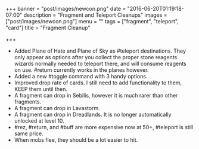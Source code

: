 +++
banner = "post/images/newcon.png"
date = "2016-06-20T01:19:18-07:00"
description = "Fragment and Teleport Cleanups"
images = ["post/images/newcon.png"]
menu = ""
tags = ["fragment", "teleport", "card"]
title = "Fragment Cleanup"

+++
* Added Plane of Hate and Plane of Sky as #teleport destinations. They only appear as options after you collect the proper stone reagents wizards normally needed to teleport there, and will consume reagents on use. #return currently works in the planes however.
* Added a new #toggle command with 3 handy options.
* Improved drop rate of cards. I still need to add functionality to them, KEEP them until then.
* A fragment can drop in Sebilis, however it is much rarer than other fragments.
* A fragment can drop in Lavastorm.
* A fragment can drop in Dreadlands. It is no longer automatically unlocked at level 10.
* #rez, #return, and #buff are more expensive now at 50+, #teleport is still same price.
* When mobs flee, they should be a lot easier to hit.
<!--more-->


